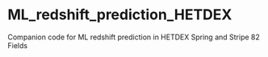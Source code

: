 # ML_redshift_prediction_HETDEX
Companion code for ML redshift prediction in HETDEX Spring and Stripe 82 Fields
